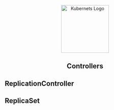 <p align="center">
    <img alt="Kubernets Logo" src="https://cdn.worldvectorlogo.com/logos/kubernets.svg" height="150" />
    <h2 align="center">Controllers</h2>
</p>


ReplicationController
---------------------


ReplicaSet
----------
